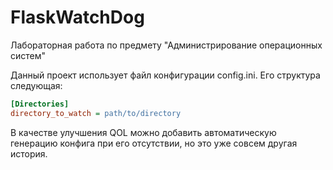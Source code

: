 # FlaskWatchDog
Лабораторная работа по предмету "Администрирование операционных систем"

Данный проект использует файл конфигурации config.ini. Его структура следующая:
```ini
[Directories]
directory_to_watch = path/to/directory
```

В качестве улучшения QOL можно добавить автоматическую генерацию конфига при его отсутствии, но это уже совсем другая история.

